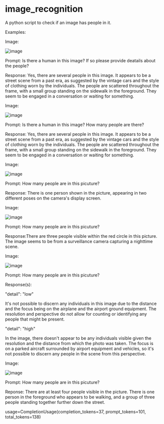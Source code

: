 # image_recognition
A python script to check if an image has people in it. 

Examples:

Image:

![image](https://github.com/Monear/image_recognition/assets/60865948/1314ca97-3d50-4517-8a5d-a639cc4ffa66)

Prompt: Is there a human in this image? If so please provide deatails about the people?

Response: Yes, there are several people in this image. It appears to be a street scene from a past era, as suggested by the vintage cars and the style of clothing worn by the individuals. The people are scattered throughout the frame, with a small group standing on the sidewalk in the foreground. They seem to be engaged in a conversation or waiting for something.


Image:

![image](https://github.com/Monear/image_recognition/assets/60865948/5759560c-ffbc-4a4d-96aa-3cb63370e0e0)


Prompt: Is there a human in this image? How many people are there?

Response: Yes, there are several people in this image. It appears to be a street scene from a past era, as suggested by the vintage cars and the style of clothing worn by the individuals. The people are scattered throughout the frame, with a small group standing on the sidewalk in the foreground. They seem to be engaged in a conversation or waiting for something.

Image:

![image](https://github.com/Monear/image_recognition/assets/60865948/d193b696-c0bc-4cf9-baf2-b268b624f5d6)


Prompt: How many people are in this picuture?

Response: There is one person shown in the picture, appearing in two different poses on the camera's display screen.

Image:

![image](https://github.com/Monear/image_recognition/assets/60865948/f918546d-fa99-404f-8793-d4aad0db78fd)


Prompt: How many people are in this picuture?

Response:There are three people visible within the red circle in this picture. The image seems to be from a surveillance camera capturing a nighttime scene.

Image:

![image](https://github.com/Monear/image_recognition/assets/60865948/9e1cab38-a5ec-4c41-85f3-66c8a8b6f273)


Prompt: How many people are in this picuture?

Response(s):

"detail": "low"

It's not possible to discern any individuals in this image due to the distance and the focus being on the airplane and the airport ground equipment. The resolution and perspective do not allow for counting or identifying any people that might be present.

"detail": "high"

In the image, there doesn't appear to be any individuals visible given the resolution and the distance from which the photo was taken. The focus is on a parked aircraft surrounded by airport equipment and vehicles, so it's not possible to discern any people in the scene from this perspective.

Image:

![image](https://github.com/Monear/image_recognition/assets/60865948/1caf9fcb-f014-4d1e-89f9-6015740b7f4c)


Prompt: How many people are in this picuture?


Reponse: There are at least four people visible in the picture. There is one person in the foreground who appears to be walking, and a group of three people standing together further down the street.

usage=CompletionUsage(completion_tokens=37, prompt_tokens=101, total_tokens=138)
